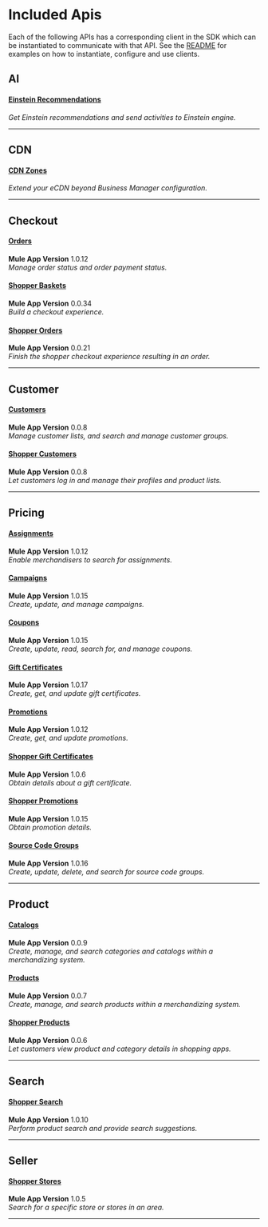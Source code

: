 # Included Apis
Each of the following APIs has a corresponding client in the SDK which can be instantiated to communicate with that API. See the [README](./README.md#usage) for examples on how to instantiate, configure and use clients.

## AI
#### [Einstein Recommendations](https://developer.commercecloud.com/s/api-details/a003k00000UI4hPAAT)
*Get Einstein recommendations and send activities to Einstein engine.*<br />
_______________________________________________________________________

## CDN
#### [CDN Zones](https://developer.commercecloud.com/s/api-details/a003k00000UIKk2AAH)
*Extend your eCDN beyond Business Manager configuration.*<br />
_______________________________________________________________________

## Checkout
#### [Orders](https://developer.commercecloud.com/s/api-details/a003k00000UHvp4AAD)
**Mule App Version** 1.0.12<br />
*Manage order status and order payment status.*<br />
#### [Shopper Baskets](https://developer.commercecloud.com/s/api-details/a003k00000UHvpEAAT)
**Mule App Version** 0.0.34<br />
*Build a checkout experience.*<br />
#### [Shopper Orders](https://developer.commercecloud.com/s/api-details/a003k00000UHvpFAAT)
**Mule App Version** 0.0.21<br />
*Finish the shopper checkout experience resulting in an order.*<br />
_______________________________________________________________________

## Customer
#### [Customers](https://developer.commercecloud.com/s/api-details/a003k00000UHvouAAD)
**Mule App Version** 0.0.8<br />
*Manage customer lists, and search and manage customer groups.*<br />
#### [Shopper Customers](https://developer.commercecloud.com/s/api-details/a003k00000UHvpJAAT)
**Mule App Version** 0.0.8<br />
*Let customers log in and manage their profiles and product lists.*<br />
_______________________________________________________________________

## Pricing
#### [Assignments](https://developer.commercecloud.com/s/api-details/a003k00000UHvoaAAD)
**Mule App Version** 1.0.12<br />
*Enable merchandisers to search for assignments.*<br />
#### [Campaigns](https://developer.commercecloud.com/s/api-details/a003k00000UHvobAAD)
**Mule App Version** 1.0.15<br />
*Create, update, and manage campaigns.*<br />
#### [Coupons](https://developer.commercecloud.com/s/api-details/a003k00000UHvopAAD)
**Mule App Version** 1.0.15<br />
*Create, update, read, search for, and manage coupons.*<br />
#### [Gift Certificates](https://developer.commercecloud.com/s/api-details/a003k00000UHvozAAD)
**Mule App Version** 1.0.17<br />
*Create, get, and update gift certificates.*<br />
#### [Promotions](https://developer.commercecloud.com/s/api-details/a003k00000UHvp9AAD)
**Mule App Version** 1.0.12<br />
*Create, get, and update promotions.*<br />
#### [Shopper Gift Certificates](https://developer.commercecloud.com/s/api-details/a003k00000UHvogAAD)
**Mule App Version** 1.0.6<br />
*Obtain details about a gift certificate.*<br />
#### [Shopper Promotions](https://developer.commercecloud.com/s/api-details/a003k00000UHvp5AAD)
**Mule App Version** 1.0.15<br />
*Obtain promotion details.*<br />
#### [Source Code Groups](https://developer.commercecloud.com/s/api-details/a003k00000UHvpTAAT)
**Mule App Version** 1.0.16<br />
*Create, update, delete, and search for source code groups.*<br />
_______________________________________________________________________

## Product
#### [Catalogs](https://developer.commercecloud.com/s/api-details/a003k00000UHvofAAD)
**Mule App Version** 0.0.9<br />
*Create, manage, and search categories and catalogs within a merchandizing system.*<br />
#### [Products](https://developer.commercecloud.com/s/api-details/a003k00000UHvovAAD)
**Mule App Version** 0.0.7<br />
*Create, manage, and search products within a merchandizing system.*<br />
#### [Shopper Products](https://developer.commercecloud.com/s/api-details/a003k00000UHvp0AAD)
**Mule App Version** 0.0.6<br />
*Let customers view product and category details in shopping apps.*<br />
_______________________________________________________________________

## Search
#### [Shopper Search](https://developer.commercecloud.com/s/api-details/a003k00000UHwuFAAT)
**Mule App Version** 1.0.10<br />
*Perform product search and provide search suggestions.*<br />
_______________________________________________________________________

## Seller
#### [Shopper Stores](https://developer.commercecloud.com/s/api-details/a003k00000UHwuPAAT)
**Mule App Version** 1.0.5<br />
*Search for a specific store or stores in an area.*<br />
_______________________________________________________________________

